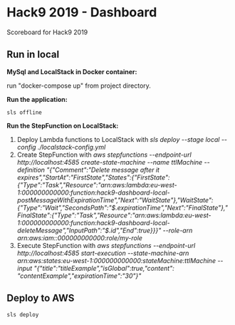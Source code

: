 # Hack9 2019 - Dashboard

Scoreboard for Hack9 2019


## Run in local

**MySql and LocalStack in Docker container:**

run "docker-compose up" from project directory.

**Run the application:**

`sls offline`

**Run the StepFunction on LocalStack:**

1. Deploy Lambda functions to LocalStack with *sls deploy --stage local --config ./localstack-config.yml*
2. Create StepFunction with *aws stepfunctions --endpoint-url http://localhost:4585 create-state-machine --name ttlMachine --definition "{\"Comment\":\"Delete message after it expires\",\"StartAt\":\"FirstState\",\"States\":{\"FirstState\":{\"Type\":\"Task\",\"Resource\":\"arn:aws:lambda:eu-west-1:000000000000:function:hack9-dashboard-local-postMessageWithExpirationTime\",\"Next\":\"WaitState\"},\"WaitState\":{\"Type\":\"Wait\",\"SecondsPath\":\"$.expirationTime\",\"Next\":\"FinalState\"},\"FinalState\":{\"Type\":\"Task\",\"Resource\":\"arn:aws:lambda:eu-west-1:000000000000:function:hack9-dashboard-local-deleteMessage\",\"InputPath\":\"$.id\",\"End\":true}}}" --role-arn arn:aws:iam::000000000000:role/my-role*
3. Execute StepFunction with *aws stepfunctions --endpoint-url http://localhost:4585 start-execution --state-machine-arn arn:aws:states:eu-west-1:000000000000:stateMachine:ttlMachine --input "{\"title\":\"titleExample\",\"isGlobal\":true,\"content\": \"contentExample\",\"expirationTime\":\"30\"}"*

## Deploy to AWS

`sls deploy`
